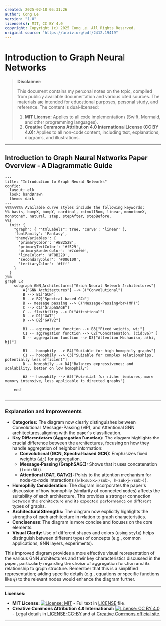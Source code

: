 ```yaml
---
created: 2025-02-18 05:31:26
author: Cong Le
version: "1.0"
license(s): MIT, CC BY 4.0
copyright: Copyright (c) 2025 Cong Le. All Rights Reserved.
original source: "https://arxiv.org/pdf/2412.19419"
---
```



# Introduction to Graph Neural Networks
> **Disclaimer:**
>
> This document contains my personal notes on the topic,
> compiled from publicly available documentation and various cited sources.
> The materials are intended for educational purposes, personal study, and reference.
> The content is dual-licensed:
> 1. **MIT License:** Applies to all code implementations (Swift, Mermaid, and other programming languages).
> 2. **Creative Commons Attribution 4.0 International License (CC BY 4.0):** Applies to all non-code content, including text, explanations, diagrams, and illustrations.
---


## Introduction to Graph Neural Networks Paper Overview - A Diagrammatic Guide 


```mermaid
---
title: "Introduction to Graph Neural Networks"
config:
  layout: elk
  look: handDrawn
  theme: dark
---
%%%%%%%% Available curve styles include the following keywords:
%% basis, bumpX, bumpY, cardinal, catmullRom, linear, monotoneX, monotoneY, natural, step, stepAfter, stepBefore.
%%{
  init: {
    "graph": { "htmlLabels": true, 'curve': 'linear' },
    'fontFamily': 'Fantasy',
    'themeVariables': {
      'primaryColor': '#BB2528',
      'primaryTextColor': '#f529',
      'primaryBorderColor': '#7C0000',
      'lineColor': '#F8B229',
      'secondaryColor': '#006100',
      'tertiaryColor': '#fff'
    }
  }
}%%
graph LR
    subgraph GNN_Architectures["Graph Neural Network Architectures"]
        A["GNN Architectures"] --> B("Convolutional")
        B --> B1["GCN"]
        B --> B2["Spectral-based GCN"]
        B -- message passing --> C("Message-Passing<br>(MP)")
        C --> C1["GraphSAGE"]
        C -- flexibility --> D("Attentional")
        D --> D1["GAT"]
        D --> D2["GATv2"]
        
        B1 -- aggregation function --> B3["Fixed weights, wij"]
        C1 -- aggregation function --> C2["Concatenation, (cid:86)" ]
        D -- aggregation function --> D3["Attention Mechanism, a(hi, hj)"]
        
        B1 -- homophily --> B4["Suitable for high homophily graphs"]
        C1 -- homophily --> C3["Suitable for complex relationships, potentially less efficient"]
        D -- homophily --> D4["Balances expressiveness and scalability, better on low homophily"]

        B2 -- homophily --> B5["Potential for richer features, more memory intensive, less applicable to directed graphs"]
        
    end
    
```

-----


### Explanation and Improvements

* **Categories:** The diagram now clearly distinguishes between Convolutional, Message-Passing (MP), and Attentional GNN architectures, aligning with the paper's classification.
* **Key Differentiators (Aggregation Function):** The diagram highlights the crucial difference between the architectures, focusing on how they handle aggregation of neighbor information:
    * **Convolutional (GCN, Spectral-based GCN):**  Emphasizes fixed weights (`wij`) for aggregation.
    * **Message-Passing (GraphSAGE):**  Shows that it uses concatenation (`(cid:86)`).
    * **Attentional (GAT, GATv2):**  Points to the attention mechanism for node-to-node interactions (`a(h<sub>i</sub>, h<sub>j</sub>)`).
* **Homophily Consideration:** The diagram incorporates the paper's discussion of how homophily (similarity of connected nodes) affects the suitability of each architecture. This provides a stronger connection between the architecture and its expected performance on different types of graphs.
* **Architectural Strengths:** The diagram now explicitly highlights the strengths of each architecture in relation to graph characteristics.
* **Conciseness:** The diagram is more concise and focuses on the core elements.
* **Visual Clarity:**  Use of different shapes and colors (using `style`) helps distinguish between different types of concepts (e.g., common applications, GNN layers, experiments).


This improved diagram provides a more effective visual representation of the various GNN architectures and their key characteristics discussed in the paper, particularly regarding the choice of aggregation function and its relationship to graph structure.  Remember that this is a simplified representation; adding specific details (e.g., equations or specific functions like `ψ`) to the relevant nodes would enhance the diagram further.



---
**Licenses:**

- **MIT License:**  [![License: MIT](https://img.shields.io/badge/License-MIT-yellow.svg)](LICENSE) - Full text in [LICENSE](LICENSE) file.
- **Creative Commons Attribution 4.0 International:** [![License: CC BY 4.0](https://licensebuttons.net/l/by/4.0/88x31.png)](LICENSE-CC-BY) - Legal details in [LICENSE-CC-BY](LICENSE-CC-BY) and at [Creative Commons official site](http://creativecommons.org/licenses/by/4.0/).

---
